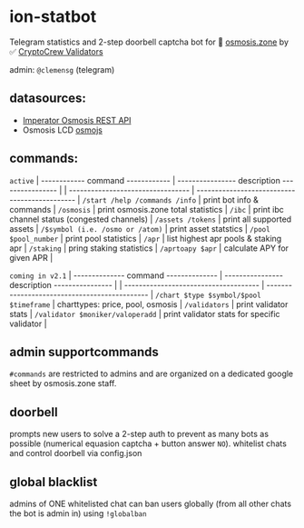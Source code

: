 # ion-statbot
Telegram statistics and 2-step doorbell captcha bot for :test_tube: [osmosis.zone](https://osmosis.zone) by :white_check_mark: [CryptoCrew Validators](https://ccvalidators.com)

admin: `@clemensg` (telegram)

## datasources: 
- [Imperator Osmosis REST API](https://api-osmosis.imperator.co)
- Osmosis LCD [osmojs](https://github.com/osmosis-labs/osmojs)

## commands:
`active`
| ------------ command ------------ | ---------------- description ---------------- |
| --------------------------------- | --------------------------------------------- |
`/start /help /commands /info`		| print bot info & commands						|
`/osmosis`							| print osmosis.zone total statistics			|
`/ibc`								| print ibc channel status (congested channels)	|
`/assets /tokens`					| print all supported assets					|
`/$symbol (i.e. /osmo or /atom)`	| print asset statstics							|
`/pool $pool_number`				| print pool statistics							|
`/apr`								| list highest apr pools & staking apr			|
`/staking`							| pring staking statistics						|
`/aprtoapy $apr`					| calculate APY for given APR					|

`coming in v2.1`
| -------------- command -------------- | ---------------- description ---------------- |
| ------------------------------------- | --------------------------------------------- |
`/chart $type $symbol/$pool $timeframe` | charttypes: price, pool, osmosis				|
`/validators`							| print validator stats							|
`/validator $moniker/valoperadd`		| print validator stats for specific validator	|

## admin supportcommands
`#commands` are restricted to admins and are organized on a dedicated google sheet by osmosis.zone staff.

## doorbell
prompts new users to solve a 2-step auth to prevent as many bots as possible (numerical equasion captcha + button answer `NO`).
whitelist chats and control doorbell via config.json

## global blacklist
admins of ONE whitelisted chat can ban users globally (from all other chats the bot is admin in) using `!globalban`